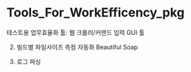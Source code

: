 # Tools_For_WorkEfficency_pkg
 테스트용 업무효율화 툴: 웹 크롤러/커맨드 입력 GUI 툴


2. 빌드별 파일사이즈 측정 자동화
Beautiful Soap


3. 로그 파싱

